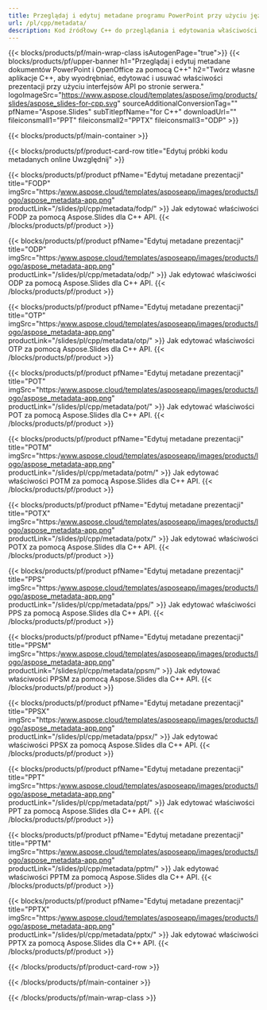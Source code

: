 ```yaml
---
title: Przeglądaj i edytuj metadane programu PowerPoint przy użyciu języka C++
url: /pl/cpp/metadata/
description: Kod źródłowy C++ do przeglądania i edytowania właściwości prezentacji
---
```


{{< blocks/products/pf/main-wrap-class isAutogenPage="true">}}
{{< blocks/products/pf/upper-banner h1="Przeglądaj i edytuj metadane dokumentów PowerPoint i OpenOffice za pomocą C++" h2="Twórz własne aplikacje C++, aby wyodrębniać, edytować i usuwać właściwości prezentacji przy użyciu interfejsów API po stronie serwera." logoImageSrc="https://www.aspose.cloud/templates/aspose/img/products/slides/aspose_slides-for-cpp.svg" sourceAdditionalConversionTag="" pfName="Aspose.Slides" subTitlepfName="for C++" downloadUrl="" fileiconsmall1="PPT" fileiconsmall2="PPTX" fileiconsmall3="ODP" >}}

{{< blocks/products/pf/main-container >}}

{{< blocks/products/pf/product-card-row title="Edytuj próbki kodu metadanych online Uwzględnij" >}}

{{< blocks/products/pf/product pfName="Edytuj metadane prezentacji" title="FODP" imgSrc="https:/www.aspose.cloud/templates/asposeapp/images/products/logo/aspose_metadata-app.png" productLink="/slides/pl/cpp/metadata/fodp/" >}}
Jak edytować właściwości FODP za pomocą Aspose.Slides dla C++ API.
{{< /blocks/products/pf/product >}}

{{< blocks/products/pf/product pfName="Edytuj metadane prezentacji" title="ODP" imgSrc="https:/www.aspose.cloud/templates/asposeapp/images/products/logo/aspose_metadata-app.png" productLink="/slides/pl/cpp/metadata/odp/" >}}
Jak edytować właściwości ODP za pomocą Aspose.Slides dla C++ API.
{{< /blocks/products/pf/product >}}

{{< blocks/products/pf/product pfName="Edytuj metadane prezentacji" title="OTP" imgSrc="https:/www.aspose.cloud/templates/asposeapp/images/products/logo/aspose_metadata-app.png" productLink="/slides/pl/cpp/metadata/otp/" >}}
Jak edytować właściwości OTP za pomocą Aspose.Slides dla C++ API.
{{< /blocks/products/pf/product >}}

{{< blocks/products/pf/product pfName="Edytuj metadane prezentacji" title="POT" imgSrc="https:/www.aspose.cloud/templates/asposeapp/images/products/logo/aspose_metadata-app.png" productLink="/slides/pl/cpp/metadata/pot/" >}}
Jak edytować właściwości POT za pomocą Aspose.Slides dla C++ API.
{{< /blocks/products/pf/product >}}

{{< blocks/products/pf/product pfName="Edytuj metadane prezentacji" title="POTM" imgSrc="https:/www.aspose.cloud/templates/asposeapp/images/products/logo/aspose_metadata-app.png" productLink="/slides/pl/cpp/metadata/potm/" >}}
Jak edytować właściwości POTM za pomocą Aspose.Slides dla C++ API.
{{< /blocks/products/pf/product >}}

{{< blocks/products/pf/product pfName="Edytuj metadane prezentacji" title="POTX" imgSrc="https:/www.aspose.cloud/templates/asposeapp/images/products/logo/aspose_metadata-app.png" productLink="/slides/pl/cpp/metadata/potx/" >}}
Jak edytować właściwości POTX za pomocą Aspose.Slides dla C++ API.
{{< /blocks/products/pf/product >}}

{{< blocks/products/pf/product pfName="Edytuj metadane prezentacji" title="PPS" imgSrc="https:/www.aspose.cloud/templates/asposeapp/images/products/logo/aspose_metadata-app.png" productLink="/slides/pl/cpp/metadata/pps/" >}}
Jak edytować właściwości PPS za pomocą Aspose.Slides dla C++ API.
{{< /blocks/products/pf/product >}}

{{< blocks/products/pf/product pfName="Edytuj metadane prezentacji" title="PPSM" imgSrc="https:/www.aspose.cloud/templates/asposeapp/images/products/logo/aspose_metadata-app.png" productLink="/slides/pl/cpp/metadata/ppsm/" >}}
Jak edytować właściwości PPSM za pomocą Aspose.Slides dla C++ API.
{{< /blocks/products/pf/product >}}

{{< blocks/products/pf/product pfName="Edytuj metadane prezentacji" title="PPSX" imgSrc="https:/www.aspose.cloud/templates/asposeapp/images/products/logo/aspose_metadata-app.png" productLink="/slides/pl/cpp/metadata/ppsx/" >}}
Jak edytować właściwości PPSX za pomocą Aspose.Slides dla C++ API.
{{< /blocks/products/pf/product >}}

{{< blocks/products/pf/product pfName="Edytuj metadane prezentacji" title="PPT" imgSrc="https:/www.aspose.cloud/templates/asposeapp/images/products/logo/aspose_metadata-app.png" productLink="/slides/pl/cpp/metadata/ppt/" >}}
Jak edytować właściwości PPT za pomocą Aspose.Slides dla C++ API.
{{< /blocks/products/pf/product >}}

{{< blocks/products/pf/product pfName="Edytuj metadane prezentacji" title="PPTM" imgSrc="https:/www.aspose.cloud/templates/asposeapp/images/products/logo/aspose_metadata-app.png" productLink="/slides/pl/cpp/metadata/pptm/" >}}
Jak edytować właściwości PPTM za pomocą Aspose.Slides dla C++ API.
{{< /blocks/products/pf/product >}}

{{< blocks/products/pf/product pfName="Edytuj metadane prezentacji" title="PPTX" imgSrc="https:/www.aspose.cloud/templates/asposeapp/images/products/logo/aspose_metadata-app.png" productLink="/slides/pl/cpp/metadata/pptx/" >}}
Jak edytować właściwości PPTX za pomocą Aspose.Slides dla C++ API.
{{< /blocks/products/pf/product >}}



{{< /blocks/products/pf/product-card-row >}}

{{< /blocks/products/pf/main-container >}}
    
{{< /blocks/products/pf/main-wrap-class >}}